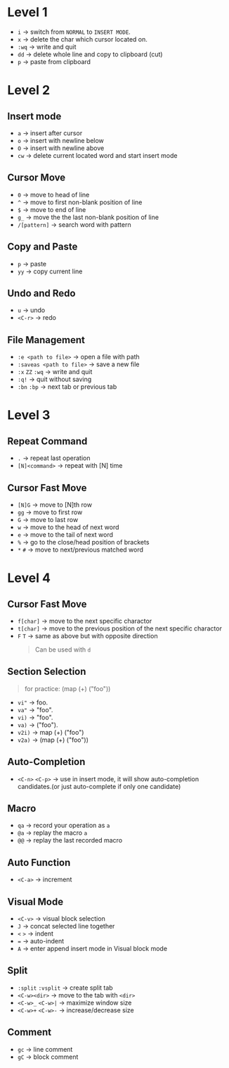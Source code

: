 # Level 1

-   `i` -> switch from `NORMAL` to `INSERT MODE`.
-   `x` -> delete the char which cursor located on.
-   `:wq` -> write and quit
-   `dd` -> delete whole line and copy to clipboard (cut)
-   `p` -> paste from clipboard

# Level 2

## Insert mode

-   `a` -> insert after cursor
-   `o` -> insert with newline below
-   `O` -> insert with newline above
-   `cw` -> delete current located word and start insert mode

## Cursor Move

-   `0` -> move to head of line
-   `^` -> move to first non-blank position of line
-   `$` -> move to end of line
-   `g_` -> move the the last non-blank position of line
-   `/[pattern]` -> search word with pattern

## Copy and Paste

-   `p` -> paste
-   `yy` -> copy current line

## Undo and Redo

-   `u` -> undo
-   `<C-r>` -> redo

## File Management

-   `:e <path to file>` -> open a file with path
-   `:saveas <path to file>` -> save a new file
-   `:x` `ZZ` `:wq` -> write and quit
-   `:q!` -> quit without saving
-   `:bn` `:bp` -> next tab or previous tab

# Level 3

## Repeat Command

-   `.` -> repeat last operation
-   `[N]<command>` -> repeat <command> with [N] time

## Cursor Fast Move

-   `[N]G` -> move to [N]th row
-   `gg` -> move to first row
-   `G` -> move to last row
-   `w` -> move to the head of next word
-   `e` -> move to the tail of next word
-   `%` -> go to the close/head position of brackets
-   `*` `#` -> move to next/previous matched word

# Level 4

## Cursor Fast Move

-   `f[char]` -> move to the next specific charactor
-   `t[char]` -> move to the previous position of the next specific charactor
-   `F` `T` -> same as above but with opposite direction
    > Can be used with `d`

## Section Selection

> for practice: (map (+) ("foo"))

-   `vi"` → foo.
-   `va"` → "foo".
-   `vi)` → "foo".
-   `va)` → ("foo").
-   `v2i)` → map (+) ("foo")
-   `v2a)` → (map (+) ("foo"))

## Auto-Completion

-   `<C-n>` `<C-p>` -> use in insert mode, it will show auto-completion candidates.(or just auto-complete if only one candidate)

## Macro

-   `qa` -> record your operation as `a`
-   `@a` -> replay the macro `a`
-   `@@` -> replay the last recorded macro

## Auto Function

-   `<C-a>` -> increment

## Visual Mode

-   `<C-v>` -> visual block selection
-   `J` -> concat selected line together
-   `<` `>` -> indent
-   `=` -> auto-indent
-   `A` -> enter append insert mode in Visual block mode

## Split

-   `:split` `:vsplit` -> create split tab
-   `<C-w><dir>` -> move to the tab with `<dir>`
-   `<C-w>_` `<C-w>|` -> maximize window size
-   `<C-w>+` `<C-w>-` -> increase/decrease size

## Comment

-   `gc` -> line comment
-   `gC` -> block comment
